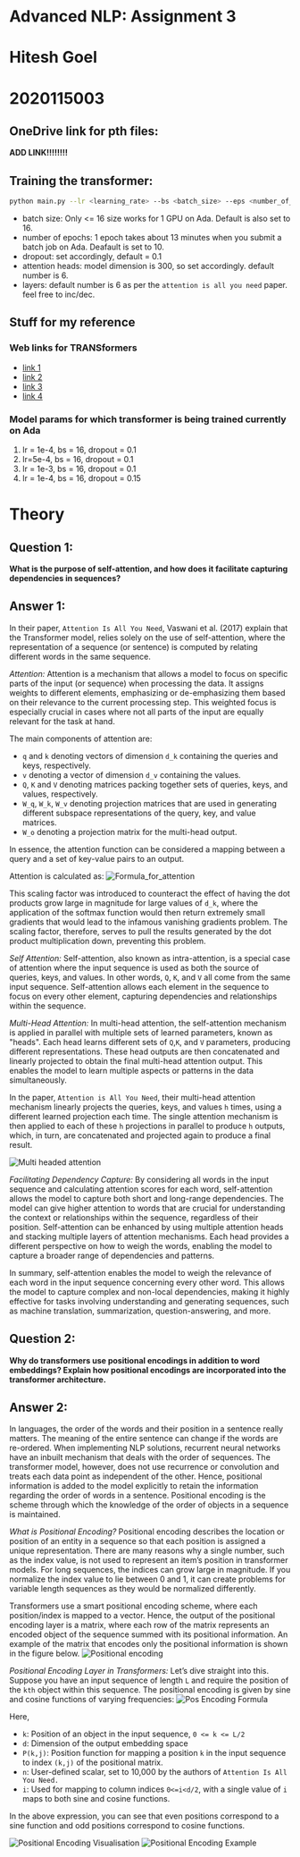 # Advanced NLP: Assignment 3

# Hitesh Goel

# 2020115003

## OneDrive link for pth files:
**ADD LINK!!!!!!!!**

## Training the transformer:

```bash
python main.py --lr <learning_rate> --bs <batch_size> --eps <number_of_epochs> --dropout <dropout> --heads <atttn_heads> --layers <enc_dec_layers>
```

- batch size: Only <= 16 size works for 1 GPU on Ada. Default is also set to 16.
- number of epochs: 1 epoch takes about 13 minutes when you submit a batch job on Ada. Deafault is set to 10.
- dropout: set accordingly, default = 0.1
- attention heads: model dimension is 300, so set accordingly. default number is 6.
- layers: default number is 6 as per the `attention is all you need` paper. feel free to inc/dec.


## Stuff for my reference
### Web links for TRANSformers
- [link 1](https://www.kaggle.com/code/arunmohan003/transformer-from-scratch-using-pytorch)
- [link 2](https://towardsdatascience.com/build-your-own-transformer-from-scratch-using-pytorch-84c850470dcb)
- [link 3](https://towardsdatascience.com/7-things-you-didnt-know-about-the-transformer-a70d93ced6b2)
- [link 4](http://jalammar.github.io/illustrated-transformer/)

### Model params for which transformer is being trained currently on Ada
1. lr = 1e-4, bs = 16, dropout = 0.1
2. lr=5e-4, bs = 16, dropout = 0.1
3. lr = 1e-3, bs = 16, dropout = 0.1
4. lr = 1e-4, bs = 16, dropout = 0.15

# Theory 

## Question 1:
**What is the purpose of self-attention, and how does it facilitate capturing dependencies in sequences?**

## Answer 1:
In their paper, `Attention Is All You Need`, Vaswani et al. (2017) explain that the Transformer model, relies solely on the use of self-attention, where the representation of a sequence (or sentence) is computed by relating different words in the same sequence.

*Attention:*
Attention is a mechanism that allows a model to focus on specific parts of the input (or sequence) when processing the data. It assigns weights to different elements, emphasizing or de-emphasizing them based on their relevance to the current processing step. This weighted focus is especially crucial in cases where not all parts of the input are equally relevant for the task at hand.

The main components of attention are:
- `q` and `k` denoting vectors of dimension `d_k` containing the queries and keys, respectively.
- `v` denoting a vector of dimension `d_v` containing the values.
- `Q`, `K` and `V`  denoting matrices packing together sets of queries, keys, and values, respectively.
- `W_q`, `W_k`, `W_v` denoting projection matrices that are used in generating different subspace representations of the query, key, and value matrices.
- `W_o` denoting a projection matrix for the multi-head output.

In essence, the attention function can be considered a mapping between a query and a set of key-value pairs to an output. 

Attention is calculated as:
![Formula_for_attention](readme/1.jpeg)

This scaling factor was introduced to counteract the effect of having the dot products grow large in magnitude for large values of `d_k`, where the application of the softmax function would then return extremely small gradients that would lead to the infamous vanishing gradients problem. The scaling factor, therefore, serves to pull the results generated by the dot product multiplication down, preventing this problem. 

*Self Attention:*
Self-attention, also known as intra-attention, is a special case of attention where the input sequence is used as both the source of queries, keys, and values. In other words, `Q`, `K`, and `V` all come from the same input sequence. Self-attention allows each element in the sequence to focus on every other element, capturing dependencies and relationships within the sequence.

*Multi-Head Attention:*
In multi-head attention, the self-attention mechanism is applied in parallel with multiple sets of learned parameters, known as "heads". Each head learns different sets of `Q`,`K`, and `V` parameters, producing different representations. These head outputs are then concatenated and linearly projected to obtain the final multi-head attention output. This enables the model to learn multiple aspects or patterns in the data simultaneously.

In the paper, `Attention is All You Need`, their multi-head attention mechanism linearly projects the queries, keys, and values `h` times, using a different learned projection each time. The single attention mechanism is then applied to each of these `h` projections in parallel to produce `h` outputs, which, in turn, are concatenated and projected again to produce a final result.

![Multi headed attention](readme/2.png)

*Facilitating Dependency Capture:*
By considering all words in the input sequence and calculating attention scores for each word, self-attention allows the model to capture both short and long-range dependencies. The model can give higher attention to words that are crucial for understanding the context or relationships within the sequence, regardless of their position. Self-attention can be enhanced by using multiple attention heads and stacking multiple layers of attention mechanisms. Each head provides a different perspective on how to weigh the words, enabling the model to capture a broader range of dependencies and patterns.

In summary, self-attention enables the model to weigh the relevance of each word in the input sequence concerning every other word. This allows the model to capture complex and non-local dependencies, making it highly effective for tasks involving understanding and generating sequences, such as machine translation, summarization, question-answering, and more.

## Question 2:
**Why do transformers use positional encodings in addition to word embeddings? Explain how positional encodings are incorporated into the transformer architecture.**

## Answer 2:
In languages, the order of the words and their position in a sentence really matters. The meaning of the entire sentence can change if the words are re-ordered. When implementing NLP solutions, recurrent neural networks have an inbuilt mechanism that deals with the order of sequences. The transformer model, however, does not use recurrence or convolution and treats each data point as independent of the other. Hence, positional information is added to the model explicitly to retain the information regarding the order of words in a sentence. Positional encoding is the scheme through which the knowledge of the order of objects in a sequence is maintained.

*What is Positional Encoding?*
Positional encoding describes the location or position of an entity in a sequence so that each position is assigned a unique representation. There are many reasons why a single number, such as the index value, is not used to represent an item’s position in transformer models. For long sequences, the indices can grow large in magnitude. If you normalize the index value to lie between 0 and 1, it can create problems for variable length sequences as they would be normalized differently.

Transformers use a smart positional encoding scheme, where each position/index is mapped to a vector. Hence, the output of the positional encoding layer is a matrix, where each row of the matrix represents an encoded object of the sequence summed with its positional information. An example of the matrix that encodes only the positional information is shown in the figure below.
![Positional encoding](readme/3.png)

*Positional Encoding Layer in Transformers:*
Let’s dive straight into this. Suppose you have an input sequence of length `L` and require the position of the `kth` object within this sequence. The positional encoding is given by sine and cosine functions of varying frequencies:
![Pos Encoding Formula](readme/4.jpeg)

Here,
- `k`: Position of an object in the input sequence, `0 <= k <= L/2`
- `d`: Dimension of the output embedding space
- `P(k,j)`: Position function for mapping a position `k` in the input sequence to index `(k,j)` of the positional matrix.
- `n`: User-defined scalar, set to 10,000 by the authors of `Attention Is All You Need.`
- `i`: Used for mapping to column indices `0<=i<d/2`, with a single value of `i` maps to both sine and cosine functions.

In the above expression, you can see that even positions correspond to a sine function and odd positions correspond to cosine functions.

![Positional Encoding Visualisation](readme/5.jpeg)
![Positional Encoding Example](readme/6.webp)

